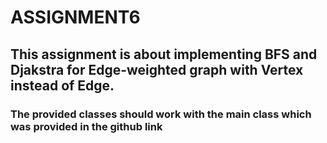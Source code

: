 # **ASSIGNMENT6**
## This assignment is about implementing BFS and Djakstra for Edge-weighted graph with Vertex instead of Edge.
### The provided classes should work with the main class which was provided in the github link 
